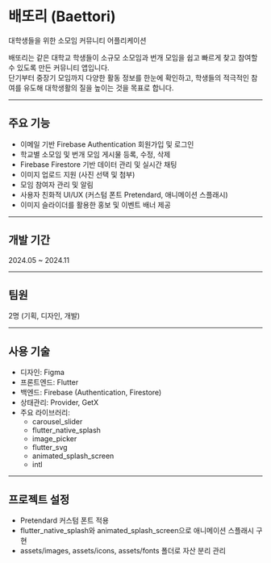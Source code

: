 # 배또리 (Baettori)  
대학생들을 위한 소모임 커뮤니티 어플리케이션  

배또리는 같은 대학교 학생들이 소규모 소모임과 번개 모임을 쉽고 빠르게 찾고 참여할 수 있도록 만든 커뮤니티 앱입니다.  
단기부터 중장기 모임까지 다양한 활동 정보를 한눈에 확인하고, 학생들의 적극적인 참여를 유도해 대학생활의 질을 높이는 것을 목표로 합니다.

---

## 주요 기능  
- 이메일 기반 Firebase Authentication 회원가입 및 로그인  
- 학교별 소모임 및 번개 모임 게시물 등록, 수정, 삭제  
- Firebase Firestore 기반 데이터 관리 및 실시간 채팅  
- 이미지 업로드 지원 (사진 선택 및 첨부)  
- 모임 참여자 관리 및 알림  
- 사용자 친화적 UI/UX (커스텀 폰트 Pretendard, 애니메이션 스플래시)  
- 이미지 슬라이더를 활용한 홍보 및 이벤트 배너 제공  

---

## 개발 기간  
2024.05 ~ 2024.11  

---

## 팀원  
2명 (기획, 디자인, 개발)  

---

## 사용 기술  
- 디자인: Figma  
- 프론트엔드: Flutter  
- 백엔드: Firebase (Authentication, Firestore)  
- 상태관리: Provider, GetX  
- 주요 라이브러리:  
  - carousel_slider  
  - flutter_native_splash  
  - image_picker  
  - flutter_svg  
  - animated_splash_screen  
  - intl  

---

## 프로젝트 설정  
- Pretendard 커스텀 폰트 적용  
- flutter_native_splash와 animated_splash_screen으로 애니메이션 스플래시 구현  
- assets/images, assets/icons, assets/fonts 폴더로 자산 분리 관리  
